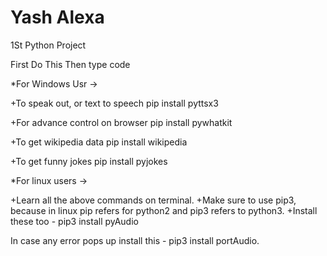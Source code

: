 # Yash Alexa
1St Python Project

First Do This
Then type code

*For Windows Usr ->

+To speak out, or text to speech pip install pyttsx3

+For advance control on browser pip install pywhatkit

+To get wikipedia data pip install wikipedia

+To get funny jokes pip install pyjokes


*For linux users ->

+Learn all the above commands on terminal. 
+Make sure to use pip3, because in linux pip refers for python2 and pip3 refers to python3. 
+Install these too - pip3 install pyAudio

In case any error pops up install this - pip3 install portAudio.

